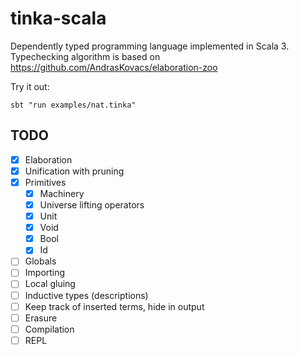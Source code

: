 # tinka-scala

Dependently typed programming language implemented in Scala 3.
Typechecking algorithm is based on https://github.com/AndrasKovacs/elaboration-zoo

Try it out:

```
sbt "run examples/nat.tinka"
```

## TODO
- [x] Elaboration
- [x] Unification with pruning
- [x] Primitives
  - [x] Machinery
  - [x] Universe lifting operators
  - [x] Unit
  - [x] Void
  - [x] Bool
  - [x] Id
- [ ] Globals
- [ ] Importing
- [ ] Local gluing
- [ ] Inductive types (descriptions)
- [ ] Keep track of inserted terms, hide in output
- [ ] Erasure
- [ ] Compilation
- [ ] REPL
